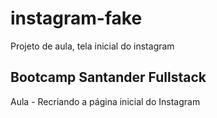 # instagram-fake
Projeto de aula, tela inicial do instagram

## Bootcamp Santander Fullstack

Aula - Recriando a página inicial do Instagram
